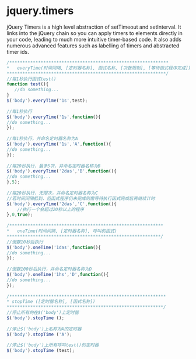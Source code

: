 # jquery.timers
jQuery Timers is a high level abstraction of setTimeout and setInterval. It links into the jQuery chain so you can apply timers to elements directly in your code, leading to much more intuitive timer-based code. It also adds numerous advanced features such as labelling of timers and abstracted timer ids.

```javascript
/*************************************************************
*   everyTime(时间间隔, [定时器名称], 函式名称, [次数限制], [等待函式程序完成])
*************************************************************/ 
//每1秒执行函式test() 
function test(){ 
   //do something... 
} 
$('body').everyTime('1s',test); 
 
//每1秒执行 
$('body').everyTime('1s',function(){ 
//do something... 
}); 
 
//每1秒执行，并命名定时器名称为A 
$('body').everyTime('1s','A',function(){ 
//do something... 
}); 
 
//每20秒执行，最多5次，并命名定时器名称为B 
$('body').everyTime('2das','B',function(){ 
//do something... 
},5); 
 
//每20秒执行，无限次，并命名定时器名称为C 
//若时间间隔抵到，但函式程序仍未完成则需等待执行函式完成后再继续计时 
$('body').everyTime('2das','C',function(){ 
    //执行一个会超过20秒以上的程序 
},0,true); 
 
/***********************************************************
*   oneTime(时间间隔, [定时器名称], 呼叫的函式)
***********************************************************/ 
//倒数10秒后执行 
$('body').oneTime('1das',function(){ 
//do something... 
}); 
 
//倒数100秒后执行，并命名定时器名称为D 
$('body').oneTime('1hs','D',function(){ 
//do something... 
}); 
 
/************************************************************
* stopTime ([定时器名称], [函式名称])
************************************************************/ 
//停止所有的在$('body')上定时器 
$('body').stopTime (); 
 
//停止$('body')上名称为A的定时器 
$('body').stopTime ('A'); 
 
//停止$('body')上所有呼叫test()的定时器 
$('body').stopTime (test); 
```
